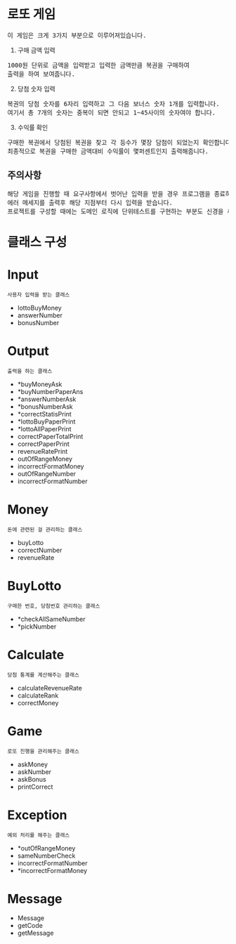 
# 로또 게임
<pre>
이 게임은 크게 3가지 부분으로 이루어져있습니다.
</pre>
1. 구매 금액 입력
<pre>
1000원 단위로 금액을 입력받고 입력한 금액만큼 복권을 구매하여
출력을 하여 보여줍니다. 
</pre>
2. 당첨 숫자 입력
<pre>
복권의 당첨 숫자를 6자리 입력하고 그 다음 보너스 숫자 1개를 입력합니다.
여기서 총 7개의 숫자는 중복이 되면 안되고 1~45사이의 숫자여야 합니다.
</pre>
3. 수익률 확인
<pre>
구매한 복권에서 당첨된 복권을 찾고 각 등수가 몇장 담첨이 되었는지 확인합니다.
최종적으로 복권을 구매한 금액대비 수익률이 몇퍼센트인지 출력해줍니다.
</pre>
## 주의사항
<pre>
해당 게임을 진행할 때 요구사항에서 벗어난 입력을 받을 경우 프로그램을 종료하는 것이 아닌
에러 메세지를 출력후 해당 지점부터 다시 입력을 받습니다.
프로젝트를 구성할 때에는 도메인 로직에 단위테스트를 구현하는 부분도 신경을 써야합니다.
</pre>
# 클래스 구성
# Input
    사용자 입력을 받는 클래스
- lottoBuyMoney
- answerNumber
- bonusNumber
# Output
    출력을 하는 클래스
- *buyMoneyAsk 
- *buyNumberPaperAns
- *answerNumberAsk
- *bonusNumberAsk
- *correctStatisPrint
- *lottoBuyPaperPrint
- *lottoAllPaperPrint
- correctPaperTotalPrint
- correctPaperPrint
- revenueRatePrint
- outOfRangeMoney
- incorrectFormatMoney
- outOfRangeNumber
- incorrectFormatNumber
# Money
    돈에 관련된 걸 관리하는 클래스
- buyLotto
- correctNumber
- revenueRate
# BuyLotto
    구매한 번호, 당첨번호 관리하는 클래스
- *checkAllSameNumber
- *pickNumber
# Calculate
    당첨 통계를 계산해주는 클래스
- calculateRevenueRate
- calculateRank
- correctMoney
# Game
    로또 진행을 관리해주는 클래스
- askMoney
- askNumber
- askBonus
- printCorrect
# Exception
    예외 처리를 해주는 클래스
- *outOfRangeMoney
- sameNumberCheck
- incorrectFormatNumber
- *incorrectFormatMoney

# Message
- Message
- getCode
- getMessage